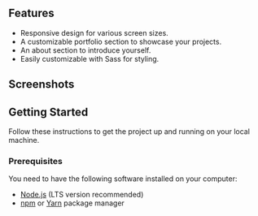 ## Features

- Responsive design for various screen sizes.
- A customizable portfolio section to showcase your projects.
- An about section to introduce yourself.
- Easily customizable with Sass for styling.

## Screenshots

## Getting Started

Follow these instructions to get the project up and running on your local machine.

### Prerequisites

You need to have the following software installed on your computer:

- [Node.js](https://nodejs.org/) (LTS version recommended)
- [npm](https://www.npmjs.com/) or [Yarn](https://yarnpkg.com/) package manager
